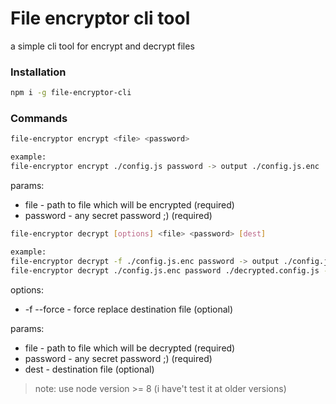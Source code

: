 # File encryptor cli tool
a simple cli tool for encrypt and decrypt files
### Installation
```bash
npm i -g file-encryptor-cli
```
### Commands

```bash
file-encryptor encrypt <file> <password>

example:
file-encryptor encrypt ./config.js password -> output ./config.js.enc
```

params:
- file - path to file which will be encrypted (required)
- password - any secret password ;) (required)

```bash
file-encryptor decrypt [options] <file> <password> [dest]

example:
file-encryptor decrypt -f ./config.js.enc password -> output ./config.js
file-encryptor decrypt ./config.js.enc password ./decrypted.config.js -> output ./decrypted.config.js
```
options:
- -f --force - force replace destination file (optional)

params:
- file - path to file which will be decrypted (required)
- password - any secret password ;) (required)
- dest - destination file (optional) 

>note: use node version >= 8 (i have't test it at older versions)